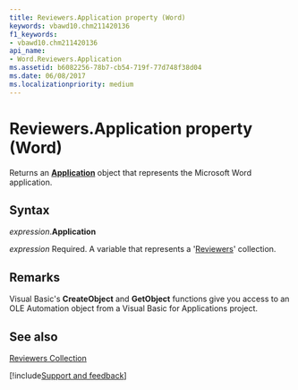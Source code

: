 ```yaml
---
title: Reviewers.Application property (Word)
keywords: vbawd10.chm211420136
f1_keywords:
- vbawd10.chm211420136
api_name:
- Word.Reviewers.Application
ms.assetid: b6082256-78b7-cb54-719f-77d748f38d04
ms.date: 06/08/2017
ms.localizationpriority: medium
---
```



# Reviewers.Application property (Word)

Returns an **[Application](Word.Application.md)** object that represents the Microsoft Word application.


## Syntax

_expression_.**Application**

_expression_ Required. A variable that represents a '[Reviewers](Word.Reviewers.md)' collection.


## Remarks

Visual Basic's **CreateObject** and **GetObject** functions give you access to an OLE Automation object from a Visual Basic for Applications project.


## See also


[Reviewers Collection](Word.Reviewers.md)

[!include[Support and feedback](~/includes/feedback-boilerplate.md)]